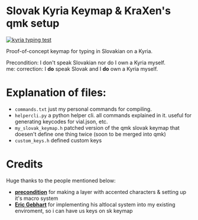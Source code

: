 # Slovak Kyria Keymap & KraXen's qmk setup

[![kyria typing test](https://img.youtube.com/vi/jbK86MmciDs/0.jpg)](https://www.youtube.com/watch?v=jbK86MmciDs)

Proof-of-concept keymap for typing in Slovakian on a Kyria.

Precondition: I don't speak Slovakian nor do I own a Kyria myself.  
me: correction: I **do** speak Slovak and I **do** own a Kyria myself.

# Explanation of files:
- ``commands.txt`` just my personal commands for compiling.
- ``helpercli.py`` a python helper cli. all commands explained in it. useful for generating keycodes for vial.json, etc.
- ``my_slovak_keymap.h`` patched version of the qmk slovak keymap that doesen't define one thing twice (soon to be merged into qmk)
- ``custom_keys.h`` defined custom keys

# Credits
Huge thanks to the people mentioned below:
- [**precondition**](https://github.com/precondition) for making a layer with accented characters & setting up it's macro system
- [**Eric Gebhart**](https://github.com/EricGebhart) for implementing his altlocal system into my existing enviroment, so i can have us keys on sk keymap